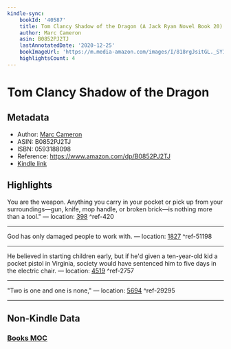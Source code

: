 ```yaml
---
kindle-sync:
    bookId: '40587'
    title: Tom Clancy Shadow of the Dragon (A Jack Ryan Novel Book 20)
    author: Marc Cameron
    asin: B0852PJ2TJ
    lastAnnotatedDate: '2020-12-25'
    bookImageUrl: 'https://m.media-amazon.com/images/I/818rgJsitGL._SY160.jpg'
    highlightsCount: 4
---
```


# Tom Clancy Shadow of the Dragon

## Metadata

-   Author: [Marc Cameron](https://www.amazon.comundefined)
-   ASIN: B0852PJ2TJ
-   ISBN: 0593188098
-   Reference: https://www.amazon.com/dp/B0852PJ2TJ
-   [Kindle link](kindle://book?action=open&asin=B0852PJ2TJ)

## Highlights

You are the weapon. Anything you carry in your pocket or pick up from your surroundings—gun, knife, mop handle, or broken brick—is nothing more than a tool." — location: [398](kindle://book?action=open&asin=B0852PJ2TJ&location=398) ^ref-420

---

God has only damaged people to work with. — location: [1827](kindle://book?action=open&asin=B0852PJ2TJ&location=1827) ^ref-51198

---

He believed in starting children early, but if he'd given a ten-year-old kid a pocket pistol in Virginia, society would have sentenced him to five days in the electric chair. — location: [4519](kindle://book?action=open&asin=B0852PJ2TJ&location=4519) ^ref-2757

---

"Two is one and one is none," — location: [5694](kindle://book?action=open&asin=B0852PJ2TJ&location=5694) ^ref-29295

---

## Non-Kindle Data

### [Books MOC](Books%20MOC.md)
